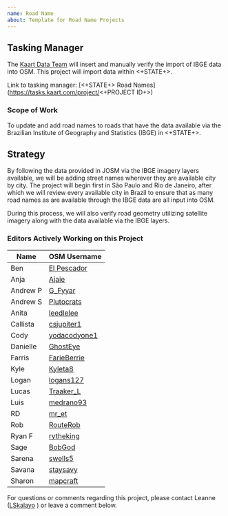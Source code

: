 ```yaml
---
name: Road Name
about: Template for Road Name Projects
---
```

## Tasking Manager
The [Kaart Data Team](https://wiki.openstreetmap.org/wiki/Kaart#Kaart_Data_Team) will insert and manually verify the import of IBGE data into OSM. This project will import data within <+STATE+>. 

Link to tasking manager: [<+STATE+> Road Names](https://tasks.kaart.com/project/<+PROJECT ID+>)

### Scope of Work
To update and add road names to roads that have the data available via the Brazilian Institute of Geography and Statistics (IBGE) in <+STATE+>.

## Strategy
By following the data provided in JOSM via the IBGE imagery layers available, we will be adding street names wherever they are available city by city. The project will begin first in São Paulo and Rio de Janeiro, after which we will review every available city in Brazil to ensure that as many road names as are available through the IBGE data are all input into OSM.

During this process, we will also verify road geometry utilizing satellite imagery along with the data available via the IBGE layers.

### Editors Actively Working on this Project
| Name     | OSM Username                                                     |
|----------|------------------------------------------------------------------|
| Ben      | [El Pescador](https://www.openstreetmap.org/user/El%20Pescador)  |
| Anja     | [Ajaie](https://www.openstreetmap.org/user/Ajaie)                |
| Andrew P | [G_Fyyar](https://www.openstreetmap.org/user/G_Fyyar)            |
| Andrew S | [Plutocrats](https://www.openstreetmap.org/user/Plutocrats)      |
| Anita    | [leedlelee](https://www.openstreetmap.org/user/leedlelee)        |
| Callista | [csjupiter1](https://www.openstreetmap.org/user/csjupiter1)      |
| Cody     | [yodacodyone1](https://www.openstreetmap.org/user/yodacodyone1)  |
| Danielle | [GhostEye](https://www.openstreetmap.org/user/GhostEye)          |
| Farris   | [FarieBerrie](https://www.openstreetmap.org/user/FarieBerrie)    |
| Kyle     | [Kyleta8](https://www.openstreetmap.org/user/Kyleta8)            |
| Logan    | [logans127](https://www.openstreetmap.org/user/logans127)        |
| Lucas    | [Traaker_L](https://www.openstreetmap.org/user/Traaker_L)        |
| Luis     | [medrano93](https://www.openstreetmap.org/user/medrano93)        |
| RD       | [mr_et](https://www.openstreetmap.org/user/mr_et)                |
| Rob      | [RouteRob](https://www.openstreetmap.org/user/RouteRob)          |
| Ryan F   | [rytheking](https://www.openstreetmap.org/user/rytheking)        |
| Sage     | [BobGod](https://www.openstreetmap.org/user/BobGod)              |
| Sarena   | [swells5](https://www.openstreetmap.org/user/swells5)            |
| Savana   | [staysavy](https://www.openstreetmap.org/user/staysavy)          |
| Sharon   | [mapcraft](https://www.openstreetmap.org/user/mapcraft)          |
For questions or comments regarding this project, please contact Leanne ([LSkalayo](https://www.openstreetmap.org/user/LSkalayo) ) or leave a comment below.
